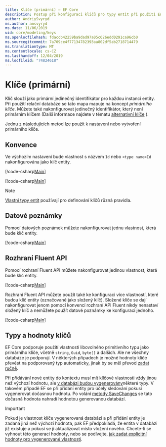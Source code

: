 ```yaml
---
title: Klíče (primární) – EF Core
description: Postup při konfiguraci klíčů pro typy entit při použití Entity Framework Core
author: AndriySvyryd
ms.author: ansvyryd
ms.date: 11/06/2019
uid: core/modeling/keys
ms.openlocfilehash: fdaccb42259ba9dad97a05c626edd0291ca96cb0
ms.sourcegitcommit: 7a709ce4f77134782393aa802df5ab2718714479
ms.translationtype: MT
ms.contentlocale: cs-CZ
ms.lasthandoff: 12/04/2019
ms.locfileid: "74824618"
---
```

# <a name="keys-primary"></a>Klíče (primární)

Klíč slouží jako primární jedinečný identifikátor pro každou instanci entity. Při použití relační databáze se tato mapa mapuje na koncept *primárního klíče*. Můžete také nakonfigurovat jedinečný identifikátor, který není primárním klíčem (Další informace najdete v tématu [alternativní klíče](alternate-keys.md) ).

Jednu z následujících metod lze použít k nastavení nebo vytvoření primárního klíče.

## <a name="conventions"></a>Konvence

Ve výchozím nastavení bude vlastnost s názvem `Id` nebo `<type name>Id` nakonfigurována jako klíč entity.

[!code-csharp[Main](../../../samples/core/Modeling/Conventions/KeyId.cs?name=KeyId&highlight=3)]

[!code-csharp[Main](../../../samples/core/Modeling/Conventions/KeyTypeNameId.cs?name=KeyId&highlight=3)]

> [!NOTE]
> [Vlastní typy entit](xref:core/modeling/owned-entities) používají pro definování klíčů různá pravidla.

## <a name="data-annotations"></a>Datové poznámky

Pomocí datových poznámek můžete nakonfigurovat jednu vlastnost, která bude klíč entity.

[!code-csharp[Main](../../../samples/core/Modeling/DataAnnotations/KeySingle.cs?highlight=13)]

## <a name="fluent-api"></a>Rozhraní Fluent API

Pomocí rozhraní Fluent API můžete nakonfigurovat jedinou vlastnost, která bude klíč entity.

[!code-csharp[Main](../../../samples/core/Modeling/FluentAPI/KeySingle.cs?highlight=11,12)]

Rozhraní Fluent API můžete použít také ke konfiguraci více vlastností, které budou klíč entity (označované jako složený klíč). Složené klíče se dají nakonfigurovat jenom pomocí konvencí rozhraní API Fluent nikdy nenastaví složený klíč a nemůžete použít datové poznámky ke konfiguraci jednoho.

[!code-csharp[Main](../../../samples/core/Modeling/FluentAPI/KeyComposite.cs?highlight=11,12)]

## <a name="key-types-and-values"></a>Typy a hodnoty klíčů

EF Core podporuje použití vlastností libovolného primitivního typu jako primárního klíče, včetně `string`, `Guid`, `byte[]` a dalších. Ale ne všechny databáze je podporují. V některých případech je možné hodnoty klíče převést na podporovaný typ automaticky, jinak by se měl převod [zadat ručně](xref:core/modeling/value-conversions).

Při přidávání nové entity do kontextu musí mít klíčové vlastnosti vždy jinou než výchozí hodnotu, ale [v databázi budou vygenerovány](xref:core/modeling/generated-properties)některé typy. V takovém případě EF se při přidání entity pro účely sledování pokusí vygenerovat dočasnou hodnotu. Po volání [metody SaveChanges](/dotnet/api/Microsoft.EntityFrameworkCore.DbContext.SaveChanges) se tato dočasná hodnota nahradí hodnotou generovanou databází.

> [!Important]
> Pokud je vlastnost klíče vygenerovaná databází a při přidání entity je zadaná jiná než výchozí hodnota, pak EF předpokládá, že entita v databázi již existuje a pokusí se ji aktualizovat místo vložení nového. Chcete-li se vyhnout této generaci hodnoty, nebo se podívejte, [jak zadat explicitní hodnoty pro vygenerované vlastnosti](../saving/explicit-values-generated-properties.md).